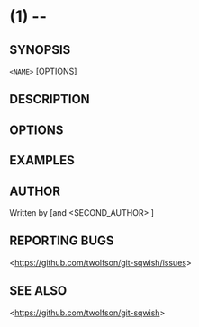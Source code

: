 <NAME>(1) -- <short description>
================================

## SYNOPSIS

`<NAME>` [OPTIONS]

## DESCRIPTION

## OPTIONS

## EXAMPLES

## AUTHOR

Written by <AUTHOR> <EMAIL> [and <SECOND_AUTHOR> <EMAIL>]

## REPORTING BUGS

&lt;<https://github.com/twolfson/git-sqwish/issues>&gt;

## SEE ALSO

&lt;<https://github.com/twolfson/git-sqwish>&gt;
